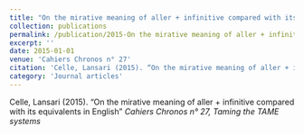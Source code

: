 ```yaml
---
title: "On the mirative meaning of aller + infinitive compared with its equivalents in English"
collection: publications
permalink: /publication/2015-On the mirative meaning of aller + infinitive compared with its equivalents in English
excerpt: ''
date: 2015-01-01
venue: 'Cahiers Chronos n° 27'
citation: 'Celle, Lansari (2015). “On the mirative meaning of aller + infinitive compared with its equivalents in English” <i>Cahiers Chronos n° 27, Taming the TAME systems</i>'
category: 'Journal articles'
---
```

Celle, Lansari (2015). “On the mirative meaning of aller + infinitive compared with its equivalents in English” <i>Cahiers Chronos n° 27, Taming the TAME systems</i>
